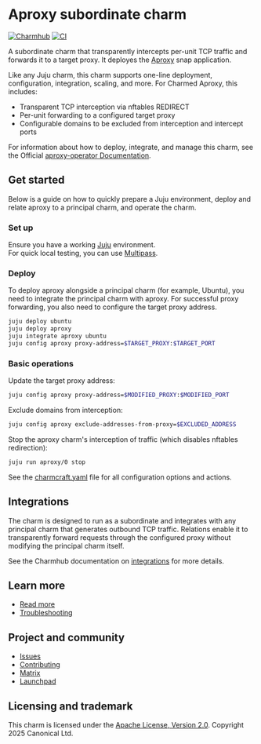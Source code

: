 <!-- vale Canonical.007-Headings-sentence-case = NO -->

# Aproxy subordinate charm

<!-- vale Canonical.007-Headings-sentence-case = YES -->

[![Charmhub](https://charmhub.io/aproxy/badge.svg)](https://charmhub.io/aproxy)
[![CI](https://github.com/canonical/aproxy-operator/actions/workflows/ci.yaml/badge.svg)](https://github.com/canonical/aproxy-operator/actions)

A subordinate charm that transparently intercepts per-unit TCP traffic and forwards it to a target proxy. It deployes the [Aproxy](https://snapcraft.io/aproxy) snap application.

Like any Juju charm, this charm supports one-line deployment, configuration, integration, scaling, and more. For Charmed Aproxy, this includes:

- Transparent TCP interception via nftables REDIRECT
- Per-unit forwarding to a configured target proxy
- Configurable domains to be excluded from interception and intercept ports

For information about how to deploy, integrate, and manage this charm, see the Official [aproxy-operator Documentation](https://charmhub.io/aproxy).

## Get started

Below is a guide on how to quickly prepare a Juju environment, deploy and relate aproxy to a principal charm, and operate the charm.

### Set up

Ensure you have a working [Juju](https://documentation.ubuntu.com/juju/latest/tutorial/) environment.  
For quick local testing, you can use [Multipass](https://canonical.com/multipass/install).

### Deploy

To deploy aproxy alongside a principal charm (for example, Ubuntu), you need to integrate the principal charm with aproxy. For successful proxy forwarding, you also need to configure the target proxy address.

```bash
juju deploy ubuntu
juju deploy aproxy
juju integrate aproxy ubuntu
juju config aproxy proxy-address=$TARGET_PROXY:$TARGET_PORT
```

### Basic operations

Update the target proxy address:

```bash
juju config aproxy proxy-address=$MODIFIED_PROXY:$MODIFIED_PORT
```

Exclude domains from interception:

```bash
juju config aproxy exclude-addresses-from-proxy=$EXCLUDED_ADDRESS
```

Stop the aproxy charm's interception of traffic (which disables nftables redirection):

```bash
juju run aproxy/0 stop
```

See the [charmcraft.yaml](https://github.com/canonical/aproxy-operator/blob/main/charmcraft.yaml) file for all configuration options and actions.

## Integrations

The charm is designed to run as a subordinate and integrates with any principal charm that generates outbound TCP traffic.
Relations enable it to transparently forward requests through the configured proxy without modifying the principal charm itself.

See the Charmhub documentation on [integrations](https://charmhub.io/aproxy/integrations) for more details.

## Learn more

- [Read more](https://charmhub.io/aproxy)
- [Troubleshooting](https://matrix.to/#/#charmhub-charmdev:ubuntu.com)

## Project and community

- [Issues](https://github.com/canonical/aproxy-operator/issues)
- [Contributing](https://github.com/canonical/aproxy-operator/blob/main/CONTRIBUTING.md)
- [Matrix](https://matrix.to/#/#charmhub-charmdev:ubuntu.com)
- [Launchpad](https://launchpad.net/~canonical-is-devops)

## Licensing and trademark

This charm is licensed under the [Apache License, Version 2.0](https://github.com/canonical/aproxy-operator?tab=Apache-2.0-1-ov-file). Copyright 2025 Canonical Ltd.
